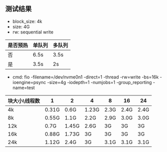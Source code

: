 ## 测试结果

- block_size: 4k
- size: 4G
- rw: sequential write

是否预热 | 单队列 | 多队列 
--- | --- | --- 
否 | 6.5s  | 3.5s
是 | 3.5s  | 2s

- cmd: fio -filename=/dev/nvme0n1 -direct=1 -thread -rw=write -bs=16k -ioengine=psync -size=4g -iodepth=1 -numjobs=1 -group_reporting -name=test

块大小\线程数 | 1 | 2 | 4 | 8 | 16 | 24
 --- | --- | --- | --- | --- | --- | --- 
  4k | 0.31G | 0.6G | 1.23G | 2.3G | 2.4G | 2.4G
  8k | 0.55G | 1.1G | 2.2G | 2.9G | 3.0G | 3.0G 
  12k | 0.7G | 1.45G | 2.6G | 3G | 3G | 3G
  16k | 0.88G | 1.73G | 3G | 3G | 3G | 3G 
  24k | 1.12G | 2.4G | 3G | 3.1G | 3.1G | 3.1G 